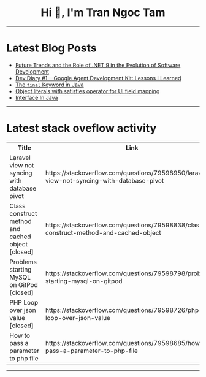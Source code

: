 <h1 align="center">Hi 👋, I'm Tran Ngoc Tam</h1>

---

# Latest Blog Posts 
<!-- BLOG-POST-LIST:START -->
- [Future Trends and the Role of .NET 9 in the Evolution of Software Development](https://dev.to/leandroveiga/future-trends-and-the-role-of-net-9-in-the-evolution-of-software-development-i8k)
- [Dev Diary #1 — Google Agent Development Kit: Lessons I Learned](https://dev.to/protsenko/dev-diary-1-google-agent-development-kit-lessons-i-learned-332g)
- [The `final` Keyword in Java](https://dev.to/sudhakar_v_c404997aeec839/the-final-keyword-in-java-2505)
- [Object literals with satisfies operator for UI field mapping](https://dev.to/angelapy/object-literals-with-satisfies-operator-for-ui-field-mapping-2ggp)
- [Interface In Java](https://dev.to/sudhakar_v_c404997aeec839/interface-in-java-c7k)
<!-- BLOG-POST-LIST:END -->

---

# Latest stack oveflow activity
<table>
  <tr><th>Title</th><th>Link</th></tr>
  <!-- STACKOVERFLOW:START --><tr><td>Laravel view not syncing with database pivot</td><td>https://stackoverflow.com/questions/79598950/laravel-view-not-syncing-with-database-pivot</td></tr><tr><td>Class construct method and cached object [closed]</td><td>https://stackoverflow.com/questions/79598838/class-construct-method-and-cached-object</td></tr><tr><td>Problems starting MySQL on GitPod [closed]</td><td>https://stackoverflow.com/questions/79598798/problems-starting-mysql-on-gitpod</td></tr><tr><td>PHP Loop over json value [closed]</td><td>https://stackoverflow.com/questions/79598726/php-loop-over-json-value</td></tr><tr><td>How to pass a parameter to php file</td><td>https://stackoverflow.com/questions/79598685/how-to-pass-a-parameter-to-php-file</td></tr><!-- STACKOVERFLOW:END -->
</table>

---



